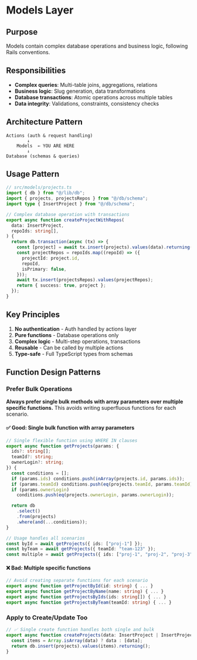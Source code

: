 # Models Layer

## Purpose

Models contain complex database operations and business logic, following Rails conventions.

## Responsibilities

- **Complex queries**: Multi-table joins, aggregations, relations
- **Business logic**: Slug generation, data transformations
- **Database transactions**: Atomic operations across multiple tables
- **Data integrity**: Validations, constraints, consistency checks

## Architecture Pattern

```
Actions (auth & request handling)
        ↓
    Models  ← YOU ARE HERE
        ↓
Database (schemas & queries)
```

## Usage Pattern

```typescript
// src/models/projects.ts
import { db } from "@/lib/db";
import { projects, projectsRepos } from "@/db/schema";
import type { InsertProject } from "@/db/schema";

// Complex database operation with transactions
export async function createProjectWithRepos(
  data: InsertProject,
  repoIds: string[],
) {
  return db.transaction(async (tx) => {
    const [project] = await tx.insert(projects).values(data).returning();
    const projectRepos = repoIds.map((repoId) => ({
      projectId: project.id,
      repoId,
      isPrimary: false,
    }));
    await tx.insert(projectsRepos).values(projectRepos);
    return { success: true, project };
  });
}
```

## Key Principles

1. **No authentication** - Auth handled by actions layer
2. **Pure functions** - Database operations only
3. **Complex logic** - Multi-step operations, transactions
4. **Reusable** - Can be called by multiple actions
5. **Type-safe** - Full TypeScript types from schemas

## Function Design Patterns

### Prefer Bulk Operations

**Always prefer single bulk methods with array parameters over multiple specific functions.** This avoids writing superfluous functions for each scenario.

#### ✅ Good: Single bulk function with array parameters

```typescript
// Single flexible function using WHERE IN clauses
export async function getProjects(params: {
  ids?: string[];
  teamId?: string;
  ownerLogin?: string;
}) {
  const conditions = [];
  if (params.ids) conditions.push(inArray(projects.id, params.ids));
  if (params.teamId) conditions.push(eq(projects.teamId, params.teamId));
  if (params.ownerLogin)
    conditions.push(eq(projects.ownerLogin, params.ownerLogin));

  return db
    .select()
    .from(projects)
    .where(and(...conditions));
}

// Usage handles all scenarios
const byId = await getProjects({ ids: ["proj-1"] });
const byTeam = await getProjects({ teamId: "team-123" });
const multiple = await getProjects({ ids: ["proj-1", "proj-2", "proj-3"] });
```

#### ❌ Bad: Multiple specific functions

```typescript
// Avoid creating separate functions for each scenario
export async function getProjectById(id: string) { ... }
export async function getProjectByName(name: string) { ... }
export async function getProjectsByIds(ids: string[]) { ... }
export async function getProjectsByTeam(teamId: string) { ... }
```

### Apply to Create/Update Too

```typescript
// ✅ Single create function handles both single and bulk
export async function createProjects(data: InsertProject | InsertProject[]) {
  const items = Array.isArray(data) ? data : [data];
  return db.insert(projects).values(items).returning();
}
```

